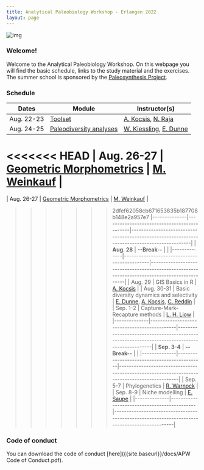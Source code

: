 ```yaml
---
title: Analytical Paleobiology Workshop - Erlangen 2022
layout: page
---
```


![img]({{site.baseurl}}/images/orangerie.jpg) 


### Welcome!

Welcome to the Analytical Paleobiology Workshop. On this webpage you will find the basic schedule, links to the study material and the exercises. The summer school is sponsored by the [Paleosynthesis Project](http://www.paleosynthesis.de/).

### Schedule

| Dates        | Module                                      | Instructor(s)                                                                                |
|--------------|---------------------------------------------|----------------------------------------------------------------------------------------------|
| Aug. 22-23   | [Toolset]({{site.baseurl}}/toolset/)         | [A. Kocsis](https://www.gzn.nat.fau.de/palaeontologie/team/wissenschaftler/kocsis/), [N. Raja](https://www.gzn.nat.fau.de/palaeontologie/team/wissenschaftler/nussaibah-raja-schoob/) |
| Aug. 24-25   | [Paleodiversity analyses]({{site.baseurl}}/paleodiversity/)                       | [W. Kiessling](https://www.gzn.nat.fau.de/palaeontologie/team/professors/kiessling/), [E. Dunne](https://www.gzn.nat.fau.eu/palaeontologie/team/wissenschaftler/emma-dunne/)                                                                       |
<<<<<<< HEAD
| Aug. 26-27   | [Geometric Morphometrics]({{site.baseurl}}/morphometrics/)                      | [M. Weinkauf](https://sites.google.com/view/manuel-f-g-weinkauf/home)                                                                                  |
=======
| Aug. 26-27   | [Geometric Morphometrics]({{site.baseurl}}/morphometrics/)                     | [M. Weinkauf](https://sites.google.com/view/manuel-f-g-weinkauf/home)                                                                                  |
>>>>>>> 2dfef62058cb671653835b187708b148e2a957e7
|--------------|---------------------------------------------|----------------------------------------------------------------------------------------------|
| **Aug. 28**  | **--Break--**                               |                                                                                              |
|--------------|---------------------------------------------|----------------------------------------------------------------------------------------------|
| Aug. 29      | GIS Basics in R                                  | [A. Kocsis](https://www.gzn.nat.fau.de/palaeontologie/team/wissenschaftler/kocsis/)                                                                                    |
| Aug. 30-31   | Basic diversity dynamics and selectivity | [E. Dunne](https://www.gzn.nat.fau.eu/palaeontologie/team/wissenschaftler/emma-dunne/), [A. Kocsis](https://www.gzn.nat.fau.de/palaeontologie/team/wissenschaftler/kocsis/), [C. Reddin](https://www.gzn.nat.fau.de/palaeontologie/team/former-members/reddin/)                                                               |
| Sep. 1-2     | Capture-Mark-Recapture methods              | [L. H. Liow](https://leehsiangliow.com/)                                                                                   |
|--------------|---------------------------------------------|----------------------------------------------------------------------------------------------|
| **Sep. 3-4** | **--Break--**                               |                                                                                              |
|--------------|---------------------------------------------|----------------------------------------------------------------------------------------------|
| Sep. 5-7     | Phylogenetics                               | [R.  Warnock](https://www.gzn.nat.fau.eu/palaeontologie/team/professors/rachel-warnock/)                                                                                  |
| Sep. 8-9     | Niche modelling                             | [E. Saupe](https://www.earth.ox.ac.uk/people/erin-saupe/)                                                                                     |
|--------------|---------------------------------------------|----------------------------------------------------------------------------------------------|


### Code of conduct

You can download the code of conduct [here]({{site.baseurl}}/docs/APW Code of Conduct.pdf). 
